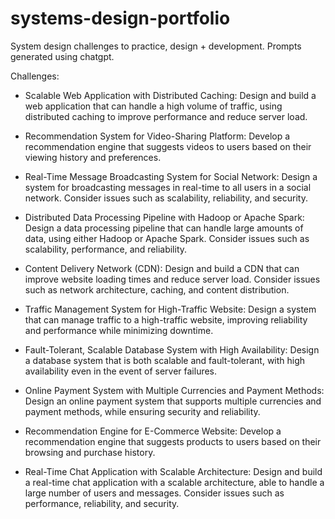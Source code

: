 # systems-design-portfolio

System design challenges to practice, design + development.
Prompts generated using chatgpt.

Challenges:
- Scalable Web Application with Distributed Caching: Design and build a web application that can handle a high volume of traffic, using distributed caching to improve performance and reduce server load.

- Recommendation System for Video-Sharing Platform: Develop a recommendation engine that suggests videos to users based on their viewing history and preferences.

- Real-Time Message Broadcasting System for Social Network: Design a system for broadcasting messages in real-time to all users in a social network. Consider issues such as scalability, reliability, and security.

- Distributed Data Processing Pipeline with Hadoop or Apache Spark: Design a data processing pipeline that can handle large amounts of data, using either Hadoop or Apache Spark. Consider issues such as scalability, performance, and reliability.

- Content Delivery Network (CDN): Design and build a CDN that can improve website loading times and reduce server load. Consider issues such as network architecture, caching, and content distribution.

- Traffic Management System for High-Traffic Website: Design a system that can manage traffic to a high-traffic website, improving reliability and performance while minimizing downtime.

- Fault-Tolerant, Scalable Database System with High Availability: Design a database system that is both scalable and fault-tolerant, with high availability even in the event of server failures.

- Online Payment System with Multiple Currencies and Payment Methods: Design an online payment system that supports multiple currencies and payment methods, while ensuring security and reliability.

- Recommendation Engine for E-Commerce Website: Develop a recommendation engine that suggests products to users based on their browsing and purchase history.

- Real-Time Chat Application with Scalable Architecture: Design and build a real-time chat application with a scalable architecture, able to handle a large number of users and messages. Consider issues such as performance, reliability, and security.
